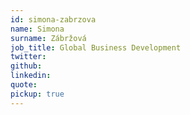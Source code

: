```yaml
---
id: simona-zabrzova
name: Simona
surname: Zábržová
job_title: Global Business Development
twitter:
github:
linkedin:
quote: 
pickup: true
---
```

